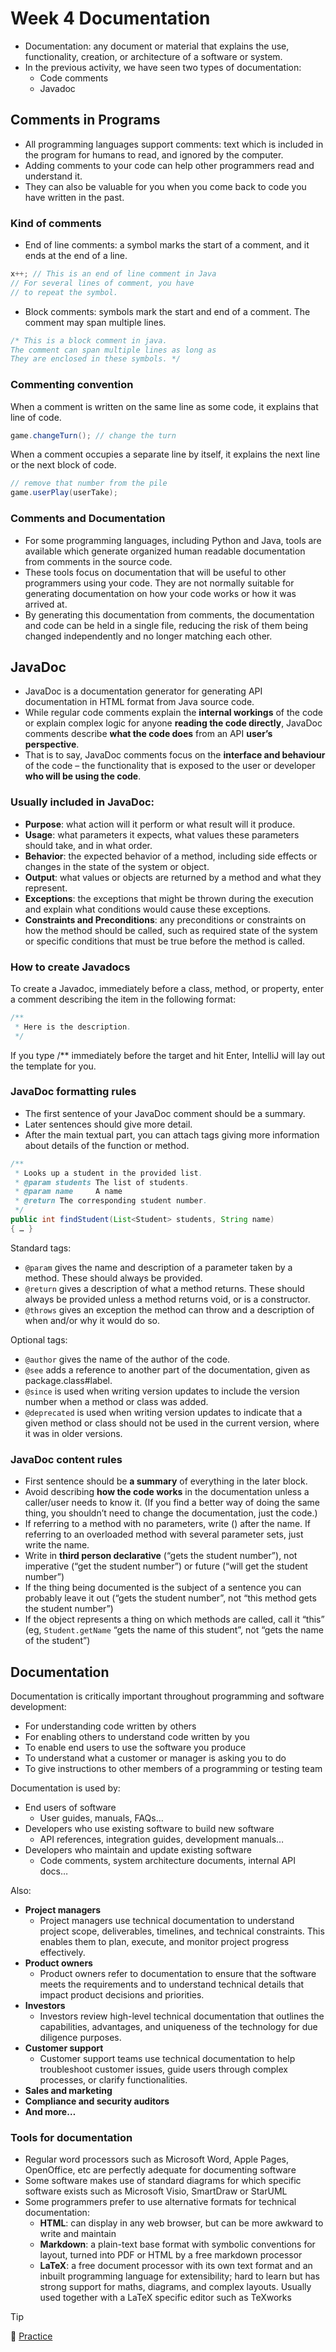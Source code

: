 # Week 4 Documentation

- Documentation: any document or material that explains the use, functionality, creation, or architecture of a software or system.
- In the previous activity, we have seen two types of documentation:
    - Code comments
    - Javadoc

## Comments in Programs

- All programming languages support comments: text which is included in the program for humans to read, and ignored by the computer.
- Adding comments to your code can help other programmers read and understand it.
- They can also be valuable for you when you come back to code you have written in the past.

### Kind of comments

- End of line comments: a symbol marks the start of a comment, and it ends at the end of a line.
```java
x++; // This is an end of line comment in Java
// For several lines of comment, you have
// to repeat the symbol.
```

- Block comments: symbols mark the start and end of a comment. The comment may span multiple lines.
```java
/* This is a block comment in java.
The comment can span multiple lines as long as
They are enclosed in these symbols. */
```

### Commenting convention

When a comment is written on the same line as some code, it explains that line of code.
```java
game.changeTurn(); // change the turn
```
When a comment occupies a separate line by itself, it explains the next line or the next block of code.
```java
// remove that number from the pile
game.userPlay(userTake);
```

### Comments and Documentation

- For some programming languages, including Python and Java, tools are available which generate organized human readable documentation from comments in the source code.
- These tools focus on documentation that will be useful to other programmers using your code. They are not normally suitable for generating documentation on how your code works or how it was arrived at.
- By generating this documentation from comments, the documentation and code can be held in a single file, reducing the risk of them being changed independently and no longer matching each other.

## JavaDoc

- JavaDoc is a documentation generator for generating API documentation in HTML format from Java source code.
- While regular code comments explain the **internal workings** of the code or explain complex logic for anyone **reading the code directly**, JavaDoc comments describe **what the code does** from an API **user’s perspective**.
- That is to say, JavaDoc comments focus on the **interface and behaviour** of the code – the functionality that is exposed to the user or developer **who will be using the code**.

### Usually included in JavaDoc:

- **Purpose**: what action will it perform or what result will it produce.
- **Usage**: what parameters it expects, what values these parameters should take, and in what order.
- **Behavior**: the expected behavior of a method, including side effects or changes in the state of the system or object.
- **Output**: what values or objects are returned by a method and what they represent.
- **Exceptions**: the exceptions that might be thrown during the execution and explain what conditions would cause these exceptions.
- **Constraints and Preconditions**: any preconditions or constraints on how the method should be called, such as required state of the system or specific conditions that must be true before the method is called.

### How to create Javadocs 

To create a Javadoc, immediately before a class, method, or property, enter a comment describing the item in the following format:
```java
/**
 * Here is the description.
 */
```
If you type /** immediately before the target and hit Enter, IntelliJ will lay out the template for you.

### JavaDoc formatting rules

- The first sentence of your JavaDoc comment should be a summary.
- Later sentences should give more detail.
- After the main textual part, you can attach tags giving more information about details of the function or method.

```java
/**
 * Looks up a student in the provided list.
 * @param students The list of students.
 * @param name     A name
 * @return The corresponding student number.
 */
public int findStudent(List<Student> students, String name)
{ … }
```

Standard tags:
- `@param` gives the name and description of a parameter taken by a method. These should always be provided.
- `@return` gives a description of what a method returns. These should always be provided unless a method returns void, or is a constructor.
- `@throws` gives an exception the method can throw and a description of when and/or why it would do so.

Optional tags:
- `@author` gives the name of the author of the code.
- `@see` adds a reference to another part of the documentation, given as package.class#label.
- `@since` is used when writing version updates to include the version number when a method or class was added.
- `@deprecated` is used when writing version updates to indicate that a given method or class should not be used in the current version, where it was in older versions.


### JavaDoc content rules

- First sentence should be **a summary** of everything in the later block.
- Avoid describing **how the code works** in the documentation unless a caller/user needs to know it. (If you find a better way of doing the same thing, you shouldn’t need to change the documentation, just the code.)
- If referring to a method with no parameters, write () after the name. If referring to an overloaded method with several parameter sets, just write the name.
- Write in **third person declarative** (“gets the student number”), not imperative (“get the student number”) or future (“will get the student number”)
- If the thing being documented is the subject of a sentence you can probably leave it out (“gets the student number”, not “this method gets the student number”)
- If the object represents a thing on which methods are called, call it “this” (eg, `Student.getName` “gets the name of this student”, not “gets the name of the student”)

## Documentation

Documentation is critically important throughout programming and software development:
- For understanding code written by others
- For enabling others to understand code written by you
- To enable end users to use the software you produce
- To understand what a customer or manager is asking you to do
- To give instructions to other members of a programming or testing team

Documentation is used by:

- End users of software
    - User guides, manuals, FAQs…
- Developers who use existing software to build new software
    - API references, integration guides, development manuals…
- Developers who maintain and update existing software
    - Code comments, system architecture documents, internal API docs…

Also:

- **Project managers**
    - Project managers use technical documentation to understand project scope, deliverables, timelines, and technical constraints. This enables them to plan, execute, and monitor project progress effectively.
- **Product owners**
    - Product owners refer to documentation to ensure that the software meets the requirements and to understand technical details that impact product decisions and priorities.
- **Investors**
    - Investors review high-level technical documentation that outlines the capabilities, advantages, and uniqueness of the technology for due diligence purposes.
- **Customer support**
    - Customer support teams use technical documentation to help troubleshoot customer issues, guide users through complex processes, or clarify functionalities.
- **Sales and marketing**
- **Compliance and security auditors**
- **And more…**

### Tools for documentation

- Regular word processors such as Microsoft Word, Apple Pages, OpenOffice, etc are perfectly adequate for documenting software
- Some software makes use of standard diagrams for which specific software exists such as Microsoft Visio, SmartDraw or StarUML
- Some programmers prefer to use alternative formats for technical documentation:
    - **HTML**: can display in any web browser, but can be more awkward to write and maintain
    - **Markdown**: a plain-text base format with symbolic conventions for layout, turned into PDF or HTML by a free markdown processor
    - **LaTeX**: a free document processor with its own text format and an inbuilt programming language for extensibility; hard to learn but has strong support for maths, diagrams, and complex layouts. Usually used together with a LaTeX specific editor such as TeXworks

> [!TIP]
> 🔗 [Practice](week-4-practices.md)

